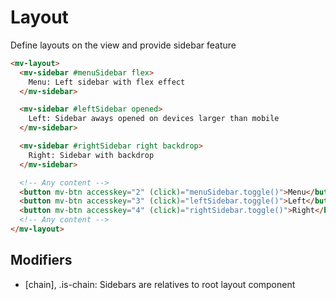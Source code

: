 # Layout

Define layouts on the view and provide sidebar feature

```html
<mv-layout>
  <mv-sidebar #menuSidebar flex>
    Menu: Left sidebar with flex effect
  </mv-sidebar>

  <mv-sidebar #leftSidebar opened>
    Left: Sidebar aways opened on devices larger than mobile
  </mv-sidebar>

  <mv-sidebar #rightSidebar right backdrop>
    Right: Sidebar with backdrop
  </mv-sidebar>

  <!-- Any content -->
  <button mv-btn accesskey="2" (click)="menuSidebar.toggle()">Menu</button>
  <button mv-btn accesskey="3" (click)="leftSidebar.toggle()">Left</button>
  <button mv-btn accesskey="4" (click)="rightSidebar.toggle()">Right</button>
  <!-- Any content -->
</mv-layout>
```

## Modifiers

- [chain], .is-chain: Sidebars are relatives to root layout component
